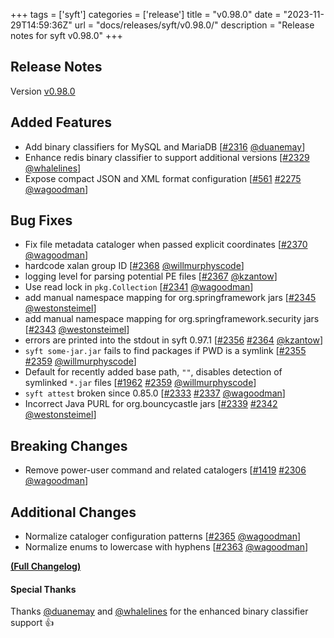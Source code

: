 +++
tags = ['syft']
categories = ['release']
title = "v0.98.0"
date = "2023-11-29T14:59:36Z"
url = "docs/releases/syft/v0.98.0/"
description = "Release notes for syft v0.98.0"
+++

## Release Notes

Version [v0.98.0](https://github.com/anchore/syft/releases/tag/v0.98.0)

## Added Features

- Add binary classifiers for MySQL and MariaDB [[#2316](https://github.com/anchore/syft/pull/2316) [@duanemay](https://github.com/duanemay)]
- Enhance redis binary classifier to support additional versions [[#2329](https://github.com/anchore/syft/pull/2329) [@whalelines](https://github.com/whalelines)]
- Expose compact JSON and XML format configuration [[#561](https://github.com/anchore/syft/issues/561) [#2275](https://github.com/anchore/syft/pull/2275) [@wagoodman](https://github.com/wagoodman)]

## Bug Fixes

- Fix file metadata cataloger when passed explicit coordinates [[#2370](https://github.com/anchore/syft/pull/2370) [@wagoodman](https://github.com/wagoodman)]
- hardcode xalan group ID [[#2368](https://github.com/anchore/syft/pull/2368) [@willmurphyscode](https://github.com/willmurphyscode)]
- logging level for parsing potential PE files [[#2367](https://github.com/anchore/syft/pull/2367) [@kzantow](https://github.com/kzantow)]
- Use read lock in `pkg.Collection` [[#2341](https://github.com/anchore/syft/pull/2341) [@wagoodman](https://github.com/wagoodman)]
- add manual namespace mapping for org.springframework jars [[#2345](https://github.com/anchore/syft/pull/2345) [@westonsteimel](https://github.com/westonsteimel)]
- add manual namespace mapping for org.springframework.security jars [[#2343](https://github.com/anchore/syft/pull/2343) [@westonsteimel](https://github.com/westonsteimel)]
- errors are printed into the stdout in syft 0.97.1 [[#2356](https://github.com/anchore/syft/issues/2356) [#2364](https://github.com/anchore/syft/pull/2364) [@kzantow](https://github.com/kzantow)]
- `syft some-jar.jar` fails to find packages if PWD is a symlink [[#2355](https://github.com/anchore/syft/issues/2355) [#2359](https://github.com/anchore/syft/pull/2359) [@willmurphyscode](https://github.com/willmurphyscode)]
- Default for recently added base path, `""`, disables detection of symlinked `*.jar` files [[#1962](https://github.com/anchore/syft/issues/1962) [#2359](https://github.com/anchore/syft/pull/2359) [@willmurphyscode](https://github.com/willmurphyscode)]
- `syft attest` broken since 0.85.0 [[#2333](https://github.com/anchore/syft/issues/2333) [#2337](https://github.com/anchore/syft/pull/2337) [@wagoodman](https://github.com/wagoodman)]
- Incorrect Java PURL for org.bouncycastle jars [[#2339](https://github.com/anchore/syft/issues/2339) [#2342](https://github.com/anchore/syft/pull/2342) [@westonsteimel](https://github.com/westonsteimel)]

## Breaking Changes

- Remove power-user command and related catalogers [[#1419](https://github.com/anchore/syft/issues/1419) [#2306](https://github.com/anchore/syft/pull/2306) [@wagoodman](https://github.com/wagoodman)]

## Additional Changes

- Normalize cataloger configuration patterns [[#2365](https://github.com/anchore/syft/pull/2365) [@wagoodman](https://github.com/wagoodman)]
- Normalize enums to lowercase with hyphens [[#2363](https://github.com/anchore/syft/pull/2363) [@wagoodman](https://github.com/wagoodman)]

**[(Full Changelog)](https://github.com/anchore/syft/compare/v0.97.1...v0.98.0)**

#### Special Thanks
Thanks [@duanemay](https://github.com/duanemay) and [@whalelines](https://github.com/whalelines) for the enhanced binary classifier support 👍
